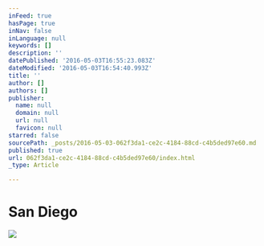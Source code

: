 ```yaml
---
inFeed: true
hasPage: true
inNav: false
inLanguage: null
keywords: []
description: ''
datePublished: '2016-05-03T16:55:23.083Z'
dateModified: '2016-05-03T16:54:40.993Z'
title: ''
author: []
authors: []
publisher:
  name: null
  domain: null
  url: null
  favicon: null
starred: false
sourcePath: _posts/2016-05-03-062f3da1-ce2c-4184-88cd-c4b5ded97e60.md
published: true
url: 062f3da1-ce2c-4184-88cd-c4b5ded97e60/index.html
_type: Article

---
```

# San Diego

  
![](https://the-grid-user-content.s3-us-west-2.amazonaws.com/b31c84cc-b5a5-46ee-bfff-2932823d85b9.jpg)
